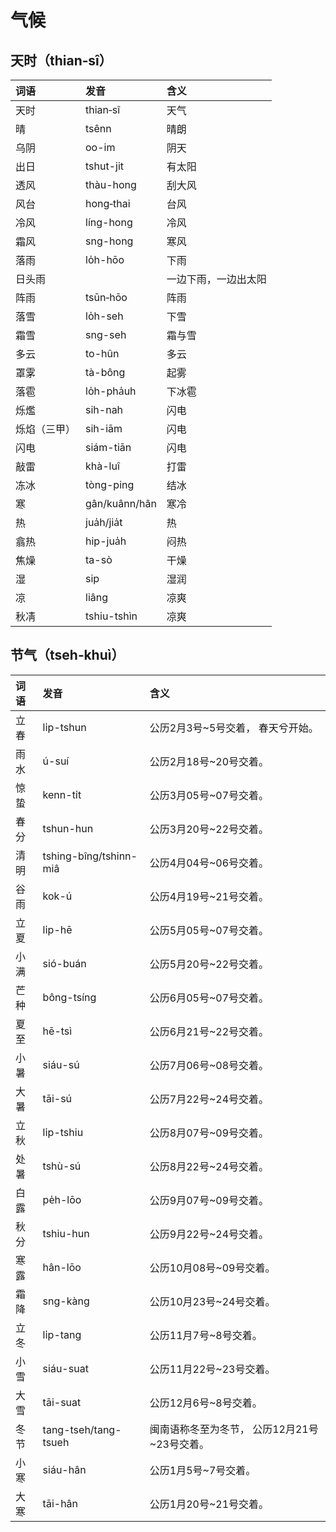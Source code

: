 # 气候

## 天时（thian‑sî）

| 词语 | 发音 | 含义 |
| :--- | :--- | :--- |
| 天时 | thian‑sî | 天气 |
| 晴 | tsênn | 晴朗 |
| 乌阴 | oo-im | 阴天 |
| 出日 | tshut-jit | 有太阳 |
| 透风 | thàu-hong | 刮大风 |
| 风台 | hong‑thai | 台风 |
| 冷风 | líng-hong | 冷风 |
| 霜风 | sng-hong | 寒风 |
| 落雨 | lo̍h-hōo | 下雨 |
| 日头雨 |  | 一边下雨，一边出太阳 |
| 阵雨 | tsūn‑hōo | 阵雨 |
| 落雪 | lo̍h-seh | 下雪 |
| 霜雪 | sng-seh | 霜与雪 |
| 多云 |  to-hûn | 多云‌ |
| 罩雺 | tà-bông | 起雾 |
| 落雹 | lo̍h-pha̍uh | 下冰雹 |
| 烁爁 | sih-nah | 闪电 |
| 烁焰（三甲） | sih-iām | 闪电 |
| 闪电 | siám-tiān | 闪电 |
| 敲雷 | khà-luî | 打雷 |
| 冻冰 | tòng-ping | 结冰 |
| 寒 | gân/kuânn/hân | 寒冷 |
| 热 | jua̍h/jia̍t | 热 |
| 翕热 | hip-jua̍h | 闷热 |
| 焦燥 | ta-sò | 干燥 |
| 湿 | sip | 湿润 |
| 凉 | liâng | 凉爽 |
| 秋凊 | tshiu-tshìn | 凉爽 |

## 节气（tseh‑khuì）

| 词语 | 发音 | 含义 |
| :--- | :--- | :--- |
| 立春 | li̍p-tshun | 公历2月3号~5号交着， 春天兮开始。 |
| 雨水 | ú-suí | 公历2月18号~20号交着。 |
| 惊蛰 | kenn-ti̍t | 公历3月05号~07号交着。 |
| 春分 | tshun-hun | 公历3月20号~22号交着。 |
| 清明 | tshing-bîng/tshinn-miâ | 公历4月04号~06号交着。 |
| 谷雨 | kok-ú | 公历4月19号~21号交着。 |
| 立夏 | li̍p-hē | 公历5月05号~07号交着。 |
| 小满 | sió-buán | 公历5月20号~22号交着。 |
| 芒种 | bông-tsíng | 公历6月05号~07号交着。 |
| 夏至 | hē-tsì | 公历6月21号~22号交着。 |
| 小暑 | siáu-sú | 公历7月06号~08号交着。 |
| 大暑 | tāi-sú | 公历7月22号~24号交着。 |
| 立秋 | li̍p-tshiu | 公历8月07号~09号交着。 |
| 处暑 | tshù-sú | 公历8月22号~24号交着。 |
| 白露 | pe̍h-lōo | 公历9月07号~09号交着。 |
| 秋分 | tshiu-hun | 公历9月22号~24号交着。 |
| 寒露 | hân-lōo | 公历10月08号~09号交着。 |
| 霜降 | sng-kàng | 公历10月23号~24号交着。 |
| 立冬 | li̍p-tang | 公历11月7号~8号交着。 |
| 小雪 | siáu-suat | 公历11月22号~23号交着。 |
| 大雪 | tāi-suat | 公历12月6号~8号交着。 |
| 冬节 | tang-tseh/tang-tsueh | 闽南语称冬至为冬节， 公历12月21号~23号交着。 |
| 小寒 | siáu-hân | 公历1月5号~7号交着。 |
| 大寒 | tāi-hân | 公历1月20号~21号交着。 |



